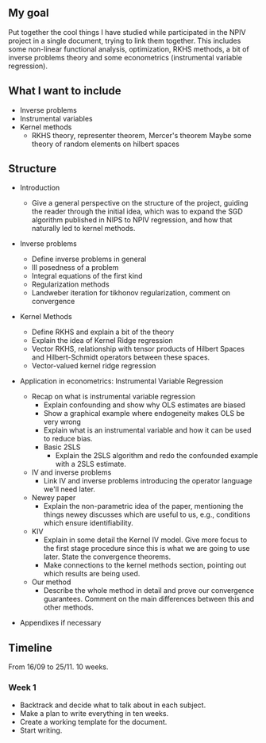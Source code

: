 ## My goal

Put together the cool things I have studied while participated in the
NPIV project in a single document, trying to link them together.
This includes some non-linear functional analysis, optimization, RKHS
methods, a bit of inverse problems theory and some econometrics
(instrumental variable regression).


## What I want to include

* Inverse problems
* Instrumental variables
* Kernel methods
    * RKHS theory, representer theorem, Mercer's theorem
    Maybe some theory of random elements on hilbert spaces


## Structure

* Introduction
    * Give a general perspective on the structure of the project,
      guiding the reader through the initial idea, which was to expand
      the SGD algorithm published in NIPS to NPIV regression, and how
      that naturally led to kernel methods.

* Inverse problems
    * Define inverse problems in general
    * Ill posedness of a problem
    * Integral equations of the first kind
    * Regularization methods
    * Landweber iteration for tikhonov regularization, comment on
      convergence

* Kernel Methods
    * Define RKHS and explain a bit of the theory
    * Explain the idea of Kernel Ridge regression
    * Vector RKHS, relationship with tensor products of Hilbert Spaces
      and Hilbert-Schmidt operators between these spaces.
    * Vector-valued kernel ridge regression

* Application in econometrics: Instrumental Variable Regression
    * Recap on what is instrumental variable regression
        - Explain confounding and show why OLS estimates are biased
        - Show a graphical example where endogeneity makes OLS be very
          wrong
        - Explain what is an instrumental variable and how it can be
          used to reduce bias.
        - Basic 2SLS
            - Explain the 2SLS algorithm and redo the confounded example with
              a 2SLS estimate.
    * IV and inverse problems
        - Link IV and inverse problems introducing the operator
          language we'll need later.
    * Newey paper
        - Explain the non-parametric idea of the paper, mentioning the
          things newey discusses which are useful to us, e.g., conditions
          which ensure identifiability.
    * KIV
        - Explain in some detail the Kernel IV model. Give more focus to
          the first stage procedure since this is what we are going to
          use later. State the convergence theorems.
        - Make connections to the kernel methods section, pointing out
          which results are being used.
    * Our method
        - Describe the whole method in detail and prove our convergence
          guarantees. Comment on the main differences between this and
          other methods.

* Appendixes if necessary


## Timeline

From 16/09 to 25/11. 10 weeks.

### Week 1

* Backtrack and decide what to talk about in each subject.
* Make a plan to write everything in ten weeks.
* Create a working template for the document.
* Start writing.
